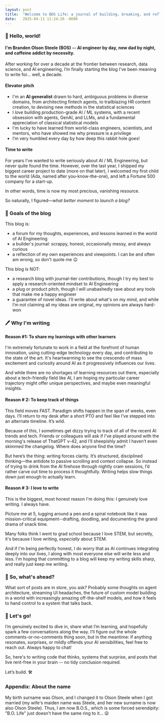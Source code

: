 ```yaml
---
layout: post
title:  "Welcome to BOS Life: a journal of building, breaking, and reflecting on intelligent systems"
date:   2025-04-11 11:24:26 -0600
---
```


### 👋 Hello, world!

#### I'm Branden Olson Steele (BOS) -- AI engineer by day, new dad by night, and caffeine addict by necessity.
After working for over a decade at the frontier between research, data science, and AI engineering, I’m finally starting the blog I’ve been meaning to write for... well, a decade.

#### Elevator pitch

- I'm an **AI generalist** drawn to hard, ambiguous problems in diverse domains, from architecting fintech agents, to trailblazing HR content creation, to devising new methods in the statistical sciences
- I _love_ building production-grade AI / ML systems, with a recent obsession with agents, GenAI, and LLMs, and a fundamental appreciation of classical statistical models
- I'm lucky to have learned from world-class engineers, scientists, and mentors, who have showed me why pressure is a privilege
- I’m very humbled every day by how deep this rabbit hole goes!


#### Time to write

For years I've wanted to write seriously about AI / ML Engineering, but never quite found the time.
However, over the last year, I shipped my biggest career project to date (more on that later), I welcomed my first child to the world (Ada, named after you-know-the-one), and left a Fortune 500 company for a start-up.

In other words, time is now my most precious, vanishing resource.

So naturally, I figured—_what better moment to launch a blog?_


### 🥅 Goals of the blog

This blog is:
* a forum for my thoughts, experiences, and lessons learned in the world of AI Engineering
* a builder's journal: scrappy, honest, occasionally messy, and always curious
* a reflection of my own experiences and viewpoints. I can be and often am wrong, so don't quote me 😉

This blog is NOT:
* a research blog with journal-tier contributions, though I try my best to apply a research-oriented mindset to AI Engineering
* a plug or product pitch, though I will unabashedly rave about any tools that make me a happy engineer
* a guarantee of novel ideas. I'll write about what's on my mind, and while I’m not claiming all my ideas are original, my opinions are always hard-won

### 🖊️ Why I'm writing

#### Reason \#1: To share my learnings with other learners

I'm extremely fortunate to work in a field at the forefront of human innovation, using cutting-edge technology every day, and contributing to the state of the art.
It's heartwarming to see the crescendo of mass excitement and curiosity around AI as it progressively influences our lives.

And while there are no shortages of learning resources out there, especially about a tech-friendly field like AI, I am hoping my particular career trajectory might offer unique perspectives, and maybe even meaningful insights.



#### Reason \# 2: To keep track of things

This field moves FAST.
Paradigm shifts happen in the span of weeks, even days.
I’ll return to my desk after a short PTO and feel like I’ve stepped into an alternate timeline.
It’s wild.

Because of this, I sometimes get dizzy trying to track of all of the recent AI trends and tech.
Friends or colleagues will ask if I've played around with the morning's release of ThatGPT v-42, and I’ll sheepishly admit I haven’t even skimmed the changelog.
Where does anyone find the time?

But here’s the thing: writing forces clarity.
It’s structured, disciplined thinking—the antidote to passive scrolling and context collapse.
So instead of trying to drink from the AI firehose through nightly cram sessions, I’d rather carve out time to process it thoughtfully.
Writing helps slow things down just enough to actually learn.



#### Reason \# 3: I love to write

This is the biggest, most honest reason I'm doing this: I genuinely love writing.
I always have.

Picture me at 5, lugging around a pen and a spiral notebook like it was mission-critical equipment--drafting, doodling, and documenting the grand drama of snack time.

Many folks think I went to grad school because I love STEM, but secretly, it's because I love writing, _especially_ about STEM.

And if I'm being perfectly honest, I do worry that as AI continues integrating deeply into our lives, I along with most everyone else will write less and less.
I'm hoping that committing to a blog will keep my writing skills sharp, and really just keep me writing.


### 👀 So, what's ahead?

What sort of posts are in store, you ask?
Probably some thoughts on agent architecture, streaming UI headaches, the future of custom model building in a world with increasingly amazing off-the-shelf models, and how it feels to hand control to a system that talks back.


### 🚀 Let's go!


I’m genuinely excited to dive in, share what I’m learning, and hopefully spark a few conversations along the way.
I’ll figure out the whole comments-or-no-comments thing soon, but in the meantime: if anything resonates, surprises, or mildly offends your AI sensibilities, feel free to reach out.
Always happy to chat!

So, here's to writing code that thinks, systems that surprise, and posts that live rent-free in your brain -- no tidy conclusion required.

Let’s build. 🛠️ 


### Appendix: About the name

My birth surname was Olson, and I changed it to Olson Steele when I got married (my wife's maiden name was Steele, and her new surname is now also Olson Steele).
Thus, I am now B.O.S., which is some forced serendipity: "B.O. Life" just doesn't have the same ring to it... 😜



[jekyll-docs]: https://jekyllrb.com/docs/home
[jekyll-gh]:   https://github.com/jekyll/jekyll
[jekyll-talk]: https://talk.jekyllrb.com/

